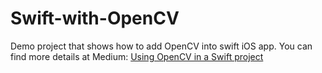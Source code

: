 # Swift-with-OpenCV
Demo project that shows how to add OpenCV into swift iOS app. You can find more details at Medium:
[Using OpenCV in a Swift project](https://medium.com/pharos-production/using-opencv-in-a-swift-project-679868e1b798)